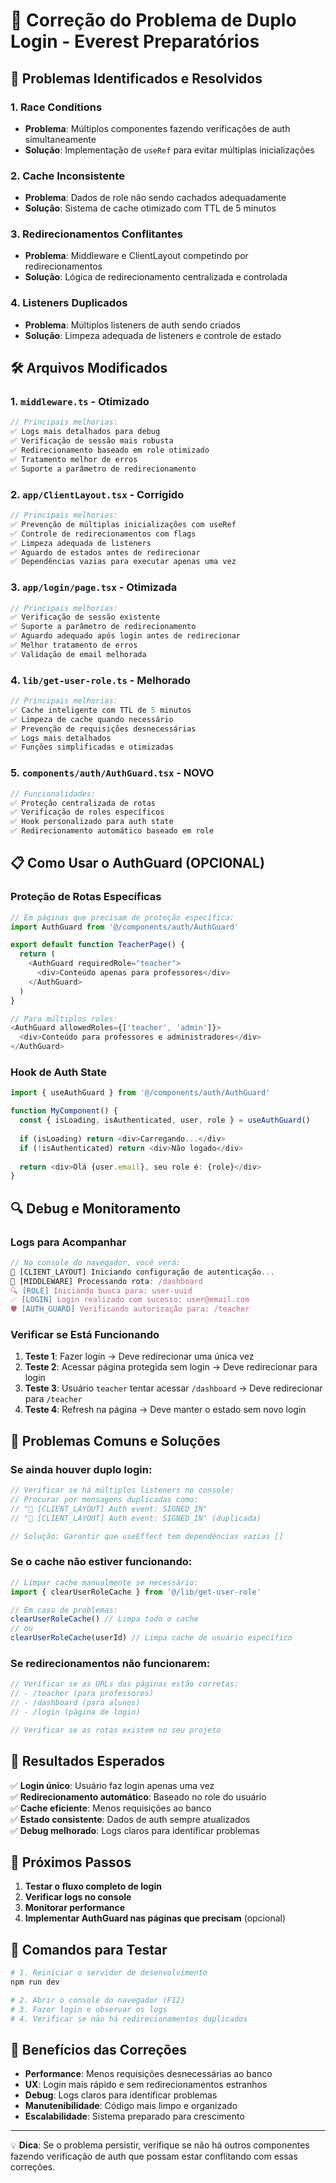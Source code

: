 # 🔧 Correção do Problema de Duplo Login - Everest Preparatórios

## 🎯 **Problemas Identificados e Resolvidos**

### **1. Race Conditions**
- **Problema**: Múltiplos componentes fazendo verificações de auth simultaneamente
- **Solução**: Implementação de `useRef` para evitar múltiplas inicializações

### **2. Cache Inconsistente**
- **Problema**: Dados de role não sendo cachados adequadamente
- **Solução**: Sistema de cache otimizado com TTL de 5 minutos

### **3. Redirecionamentos Conflitantes**
- **Problema**: Middleware e ClientLayout competindo por redirecionamentos
- **Solução**: Lógica de redirecionamento centralizada e controlada

### **4. Listeners Duplicados**
- **Problema**: Múltiplos listeners de auth sendo criados
- **Solução**: Limpeza adequada de listeners e controle de estado

## 🛠️ **Arquivos Modificados**

### **1. `middleware.ts` - Otimizado**
```typescript
// Principais melhorias:
✅ Logs mais detalhados para debug
✅ Verificação de sessão mais robusta
✅ Redirecionamento baseado em role otimizado
✅ Tratamento melhor de erros
✅ Suporte a parâmetro de redirecionamento
```

### **2. `app/ClientLayout.tsx` - Corrigido**
```typescript
// Principais melhorias:
✅ Prevenção de múltiplas inicializações com useRef
✅ Controle de redirecionamentos com flags
✅ Limpeza adequada de listeners
✅ Aguardo de estados antes de redirecionar
✅ Dependências vazias para executar apenas uma vez
```

### **3. `app/login/page.tsx` - Otimizada**
```typescript
// Principais melhorias:
✅ Verificação de sessão existente
✅ Suporte a parâmetro de redirecionamento
✅ Aguardo adequado após login antes de redirecionar
✅ Melhor tratamento de erros
✅ Validação de email melhorada
```

### **4. `lib/get-user-role.ts` - Melhorado**
```typescript
// Principais melhorias:
✅ Cache inteligente com TTL de 5 minutos
✅ Limpeza de cache quando necessário
✅ Prevenção de requisições desnecessárias
✅ Logs mais detalhados
✅ Funções simplificadas e otimizadas
```

### **5. `components/auth/AuthGuard.tsx` - NOVO**
```typescript
// Funcionalidades:
✅ Proteção centralizada de rotas
✅ Verificação de roles específicos
✅ Hook personalizado para auth state
✅ Redirecionamento automático baseado em role
```

## 📋 **Como Usar o AuthGuard (OPCIONAL)**

### **Proteção de Rotas Específicas**
```typescript
// Em páginas que precisam de proteção específica:
import AuthGuard from '@/components/auth/AuthGuard'

export default function TeacherPage() {
  return (
    <AuthGuard requiredRole="teacher">
      <div>Conteúdo apenas para professores</div>
    </AuthGuard>
  )
}

// Para múltiplos roles:
<AuthGuard allowedRoles={['teacher', 'admin']}>
  <div>Conteúdo para professores e administradores</div>
</AuthGuard>
```

### **Hook de Auth State**
```typescript
import { useAuthGuard } from '@/components/auth/AuthGuard'

function MyComponent() {
  const { isLoading, isAuthenticated, user, role } = useAuthGuard()
  
  if (isLoading) return <div>Carregando...</div>
  if (!isAuthenticated) return <div>Não logado</div>
  
  return <div>Olá {user.email}, seu role é: {role}</div>
}
```

## 🔍 **Debug e Monitoramento**

### **Logs para Acompanhar**
```javascript
// No console do navegador, você verá:
🚀 [CLIENT_LAYOUT] Iniciando configuração de autenticação...
🔄 [MIDDLEWARE] Processando rota: /dashboard
🔍 [ROLE] Iniciando busca para: user-uuid
✅ [LOGIN] Login realizado com sucesso: user@email.com
🛡️ [AUTH_GUARD] Verificando autorização para: /teacher
```

### **Verificar se Está Funcionando**
1. **Teste 1**: Fazer login → Deve redirecionar uma única vez
2. **Teste 2**: Acessar página protegida sem login → Deve redirecionar para login
3. **Teste 3**: Usuário `teacher` tentar acessar `/dashboard` → Deve redirecionar para `/teacher`
4. **Teste 4**: Refresh na página → Deve manter o estado sem novo login

## 🚨 **Problemas Comuns e Soluções**

### **Se ainda houver duplo login:**
```typescript
// Verificar se há múltiplos listeners no console:
// Procurar por mensagens duplicadas como:
// "🔄 [CLIENT_LAYOUT] Auth event: SIGNED_IN"
// "🔄 [CLIENT_LAYOUT] Auth event: SIGNED_IN" (duplicada)

// Solução: Garantir que useEffect tem dependências vazias []
```

### **Se o cache não estiver funcionando:**
```typescript
// Limpar cache manualmente se necessário:
import { clearUserRoleCache } from '@/lib/get-user-role'

// Em caso de problemas:
clearUserRoleCache() // Limpa todo o cache
// ou
clearUserRoleCache(userId) // Limpa cache de usuário específico
```

### **Se redirecionamentos não funcionarem:**
```typescript
// Verificar se as URLs das páginas estão corretas:
// - /teacher (para professores)
// - /dashboard (para alunos)
// - /login (página de login)

// Verificar se as rotas existem no seu projeto
```

## 🎯 **Resultados Esperados**

✅ **Login único**: Usuário faz login apenas uma vez  
✅ **Redirecionamento automático**: Baseado no role do usuário  
✅ **Cache eficiente**: Menos requisições ao banco  
✅ **Estado consistente**: Dados de auth sempre atualizados  
✅ **Debug melhorado**: Logs claros para identificar problemas  

## 🔄 **Próximos Passos**

1. **Testar o fluxo completo de login**
2. **Verificar logs no console**
3. **Monitorar performance**
4. **Implementar AuthGuard nas páginas que precisam** (opcional)

## 📝 **Comandos para Testar**

```bash
# 1. Reiniciar o servidor de desenvolvimento
npm run dev

# 2. Abrir o console do navegador (F12)
# 3. Fazer login e observar os logs
# 4. Verificar se não há redirecionamentos duplicados
```

## 🎉 **Benefícios das Correções**

- **Performance**: Menos requisições desnecessárias ao banco
- **UX**: Login mais rápido e sem redirecionamentos estranhos
- **Debug**: Logs claros para identificar problemas
- **Manutenibilidade**: Código mais limpo e organizado
- **Escalabilidade**: Sistema preparado para crescimento

---

💡 **Dica**: Se o problema persistir, verifique se não há outros componentes fazendo verificação de auth que possam estar conflitando com essas correções. 